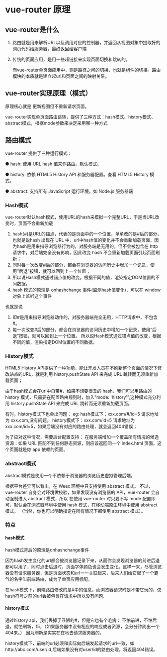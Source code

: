 # vue-router  原理

## vue-router是什么

1. 路由就是用来解析URL以及调用对应的控制器，并返回从视图对象中提取好的网页代码给服务器，最终返回给客户端
2. 传统的页面应用，是用一些超链接来实现页面切换和跳转的。

   而vue-router单页面应用中，则是路径之间的切换，也就是组件的切换。路由模块的本质就是建立起url和页面之间的映射关系。

## vue-router实现原理（模式）

原理核心就是 更新视图但不重新请求页面。

vue-router实现单页面路由跳转，提供了三种方式：hash模式、history模式、abstract模式，根据mode参数来决定采用哪一种方式

## 路由模式
vue-router 提供了三种运行模式：

● hash: 使用 URL hash 值来作路由。默认模式。

● history: 依赖 HTML5 History API 和服务器配置。查看 HTML5 History 模式。

● abstract: 支持所有 JavaScript 运行环境，如 Node.js 服务器端

### Hash模式

vue-router默认hash模式，使用URL的hash来模拟一个完整URL，于是当URL改变时，页面不会重新加载

1. hash(#)是URL的锚点，代表的是页面中的一个位置，单单改的是#后的部分，也就是说hash 出现在 URL 中，url中hash值的变化并不会重新加载页面，因为hash是用来指导浏览器行为的，对服务端是无用的，但不会被包含在 http 请求中，对后端完全没有影响，因此改变 hash 不会重新加载页面引起页面刷新；
2. 同时每一次改变#后的部分，都会在浏览器的访问历史中增加一个记录，使用”后退”按钮，就可以回到上一个位置；
3. 所以说Hash模式通过锚点值的改变，根据不同的值，渲染指定DOM位置的不同数据。
4. hash 模式的原理是 onhashchange 事件(监测hash值变化)，可以在 window 对象上监听这个事件

也就是说

1. 即#是用来指导浏览器动作的，对服务器端完全无用，HTTP请求中，不包含#。
2. 每一次改变#后的部分，都会在浏览器的访问历史中增加一个记录，使用”后退”按钮，就可以回到上一个位置。
所以说Hash模式通过锚点值的改变，根据不同的值，渲染指定DOM位置的不同数据。

### History模式

HTML5 History API提供了一种功能，能让开发人员在不刷新整个页面的情况下修改站点的URL，就是利用 history.pushState API 来完成 URL 跳转而无须重新加载页面；

由于hash模式会在url中自带#，如果不想要很丑的 hash，我们可以用路由的 history 模式，只需要在配置路由规则时，加入"mode: 'history'",这种模式充分利用 history.pushState API 来完成 URL 跳转而无须重新加载页面。

有时，history模式下也会出问题：
eg:
hash模式下：xxx.com/#/id=5 请求地址为 xxx.com,没有问题。
history模式下：xxx.com/id=5 请求地址为 xxx.com/id=5，如果后端没有对应的路由处理，就会返回404错误；

为了应对这种情况，需要后台配置支持：
在服务端增加一个覆盖所有情况的候选资源：如果 URL 匹配不到任何静态资源，则应该返回同一个 index.html 页面，这个页面就是你 app 依赖的页面。

### abstract模式

abstract模式是使用一个不依赖于浏览器的浏览历史虚拟管理后端。

根据平台差异可以看出，在 Weex 环境中只支持使用 abstract 模式。 不过，vue-router 自身会对环境做校验，如果发现没有浏览器的 API，vue-router 会自动强制进入 abstract 模式，所以 在使用 vue-router 时只要不写 mode 配置即可，默认会在浏览器环境中使用 hash 模式，在移动端原生环境中使用 abstract 模式。 （当然，你也可以明确指定在所有情况下都使用 abstract 模式）。

### 特点

#### hash模式
hash模式背后的原理是onhashchange事件

因为hash发生变化的url都会被浏览器记录下来，从而你会发现浏览器的前进后退都可以用了，同时点击后退时，页面字体颜色也会发生变化。这样一来，尽管浏览器没有请求服务器，但是页面状态和url一一关联起来，后来人们给它起了一个霸气的名字叫前端路由，成为了单页应用标配。

在hash模式下，前端路由修改的是#中的信息，而浏览器请求时是不带它玩的，仅hash符号之前的url会被包含在请求中所以没有问题.

#### history模式
通过history api，我们丢掉了丑陋的#，但是它也有个毛病：
不怕前进，不怕后退，就怕刷新，f5，（如果服务器中没有相应的响应或者资源，会分分钟刷出一个404来。）,因为刷新是实实在在地去请求服务器的。

history模式下，前端的url必须和实际向后端发起请求的url一致，如http://abc.com/user/id,后端如果没有对user/id的路由处理，将返回404错误。 
